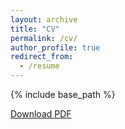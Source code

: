 ```yaml
---
layout: archive
title: "CV"
permalink: /cv/
author_profile: true
redirect_from:
  - /resume
---
```


{% include base_path %}

<!-- [Download here](https://github.com/Magna24/Hosted-Files/raw/main/Matteo_Magnaricotte_CV.pdf) -->

<a href="https://natalia-barreto.github.io/files/Barreto-Paula-cv-2025-08-10.pdf" target="_blank">Download PDF</a>
<!-- <a href="https://magna24.github.io/files/CV_3_2025.pdf" class="image fit"><img src="https://magna24.github.io/files/serums.png" alt=""></a> -->

<!-- <iframe src="https://github.com/Magna24/Hosted-Files/raw/main/Matteo_Magnaricotte_CV.pdf" 
        style="width:100%; height:600px;" frameborder="0">
</iframe> -->

<!-- Education
======
* B.S. in GitHub, GitHub University, 2012
* M.S. in Jekyll, GitHub University, 2014
* Ph.D in Version Control Theory, GitHub University, 2018 (expected)

Work experience
======
* Summer 2015: Research Assistant
  * Github University
  * Duties included: Tagging issues
  * Supervisor: Professor Git

* Fall 2015: Research Assistant
  * Github University
  * Duties included: Merging pull requests
  * Supervisor: Professor Hub
  
Skills
======
* Skill 1
* Skill 2
  * Sub-skill 2.1
  * Sub-skill 2.2
  * Sub-skill 2.3
* Skill 3

Publications
======
  <ul>{% for post in site.publications %}
    {% include archive-single-cv.html %}
  {% endfor %}</ul>
  
Talks
======
  <ul>{% for post in site.talks %}
    {% include archive-single-talk-cv.html %}
  {% endfor %}</ul>
  
Teaching
======
  <ul>{% for post in site.teaching %}
    {% include archive-single-cv.html %}
  {% endfor %}</ul>
  
Service and leadership
======
* Currently signed in to 43 different slack teams -->
